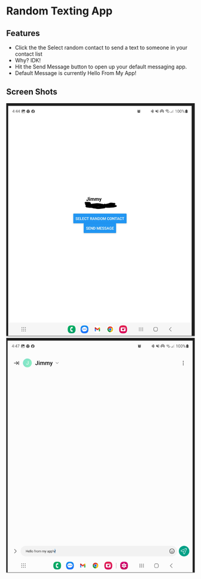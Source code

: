 # Random Texting App

## Features

- Click the the Select random contact to send a text to someone in your contact list
- Why? IDK!
- Hit the Send Message button to open up your default messaging app. 
- Default Message is currently Hello From My App!

## Screen Shots

![Screen Shot 1](./assets/SS1.PNG)
![Screen Shot 1](./assets/SS2.PNG)
